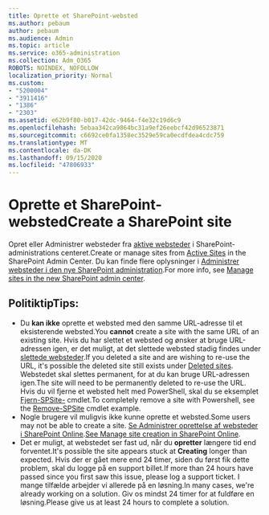 ```yaml
---
title: Oprette et SharePoint-websted
ms.author: pebaum
author: pebaum
ms.audience: Admin
ms.topic: article
ms.service: o365-administration
ms.collection: Adm_O365
ROBOTS: NOINDEX, NOFOLLOW
localization_priority: Normal
ms.custom:
- "5200004"
- "3911416"
- "1386"
- "2303"
ms.assetid: e62b9f80-b017-42dc-9464-f4e32c19d6c9
ms.openlocfilehash: 5ebaa342ca9864bc31a9ef26eebcf42d96523871
ms.sourcegitcommit: c6692ce0fa1358ec3529e59ca0ecdfdea4cdc759
ms.translationtype: MT
ms.contentlocale: da-DK
ms.lasthandoff: 09/15/2020
ms.locfileid: "47806933"
---
```

# <a name="create-a-sharepoint-site"></a><span data-ttu-id="19109-102">Oprette et SharePoint-websted</span><span class="sxs-lookup"><span data-stu-id="19109-102">Create a SharePoint site</span></span>

<span data-ttu-id="19109-103">Opret eller Administrer websteder fra [aktive websteder](https://admin.microsoft.com/sharepoint?page=sitemanagement&modern=true) i SharePoint-administrations centeret.</span><span class="sxs-lookup"><span data-stu-id="19109-103">Create or manage sites from [Active Sites](https://admin.microsoft.com/sharepoint?page=sitemanagement&modern=true) in the SharePoint Admin Center.</span></span> <span data-ttu-id="19109-104">Du kan finde flere oplysninger i [Administrer websteder i den nye SharePoint administration](https://docs.microsoft.com/sharepoint/manage-site-creation).</span><span class="sxs-lookup"><span data-stu-id="19109-104">For more info, see [Manage sites in the new SharePoint admin center](https://docs.microsoft.com/sharepoint/manage-site-creation).</span></span> 

## <a name="tips"></a><span data-ttu-id="19109-105">Politiktip</span><span class="sxs-lookup"><span data-stu-id="19109-105">Tips:</span></span>

- <span data-ttu-id="19109-106">Du **kan ikke** oprette et websted med den samme URL-adresse til et eksisterende websted.</span><span class="sxs-lookup"><span data-stu-id="19109-106">You **cannot** create a site with the same URL of an existing site.</span></span> <span data-ttu-id="19109-107">Hvis du har slettet et websted og ønsker at bruge URL-adressen igen, er det muligt, at det slettede websted stadig findes under [slettede websteder](https://admin.microsoft.com/sharepoint?page=recyclebin&modern=true).</span><span class="sxs-lookup"><span data-stu-id="19109-107">If you deleted a site and are wishing to re-use the URL, it's possible the deleted site still exists under [Deleted sites](https://admin.microsoft.com/sharepoint?page=recyclebin&modern=true).</span></span> <span data-ttu-id="19109-108">Webstedet skal slettes permanent, for at du kan bruge URL-adressen igen.</span><span class="sxs-lookup"><span data-stu-id="19109-108">The site will need to be permanently deleted to re-use the URL.</span></span> <span data-ttu-id="19109-109">Hvis du vil fjerne et websted helt med PowerShell, skal du se eksemplet [Fjern-SPSite-](https://docs.microsoft.com/sharepoint/manage-sites-in-new-admin-center#delete-a-site) cmdlet.</span><span class="sxs-lookup"><span data-stu-id="19109-109">To completely remove a site with Powershell, see the [Remove-SPSite](https://docs.microsoft.com/sharepoint/manage-sites-in-new-admin-center#delete-a-site) cmdlet example.</span></span>
- <span data-ttu-id="19109-110">Nogle brugere vil muligvis ikke kunne oprette et websted.</span><span class="sxs-lookup"><span data-stu-id="19109-110">Some users may not be able to create a site.</span></span> <span data-ttu-id="19109-111">[Se Administrer oprettelse af websteder i SharePoint Online](https://docs.microsoft.com/sharepoint/manage-site-creation).</span><span class="sxs-lookup"><span data-stu-id="19109-111">[See Manage site creation in SharePoint Online](https://docs.microsoft.com/sharepoint/manage-site-creation).</span></span>
- <span data-ttu-id="19109-112">Det er muligt, at webstedet ser fast ud, når du **opretter** længere tid end forventet.</span><span class="sxs-lookup"><span data-stu-id="19109-112">It's possible the site appears stuck at **Creating** longer than expected.</span></span> <span data-ttu-id="19109-113">Hvis der er gået mere end 24 timer, siden du først fik dette problem, skal du logge på en support billet.</span><span class="sxs-lookup"><span data-stu-id="19109-113">If more than 24 hours have passed since you first saw this issue, please log a support ticket.</span></span> <span data-ttu-id="19109-114">I mange tilfælde arbejder vi allerede på en løsning.</span><span class="sxs-lookup"><span data-stu-id="19109-114">In many cases, we're already working on a solution.</span></span> <span data-ttu-id="19109-115">Giv os mindst 24 timer for at fuldføre en løsning.</span><span class="sxs-lookup"><span data-stu-id="19109-115">Please give us at least 24 hours to complete a solution.</span></span>
